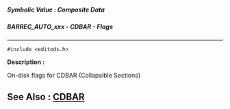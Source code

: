 ##### Symbolic Value : Composite Data
##### BARREC_AUTO_xxx - CDBAR - Flags
---
```
#include <editods.h>
```
**Description :**

On-disk flags for CDBAR (Collapsible Sections)

**See Also :**
[CDBAR](/reference/Data/CDBAR)
---
